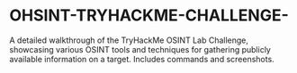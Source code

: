 # OHSINT-TRYHACKME-CHALLENGE-
A detailed walkthrough of the TryHackMe OSINT Lab Challenge, showcasing various OSINT tools and techniques for gathering publicly available information on a target. Includes commands and screenshots.
